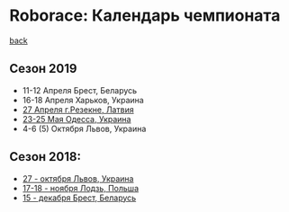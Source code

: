 # Roborace: Календарь чемпионата
[back](./)

## Сезон 2019

* 11-12 Апреля Брест, Беларусь
* 16-18 Апреля Харьков, Украина
* [27 Апреля г.Резекне, Латвия](http://latvianroboticchampionship.lv/latvianroboticchampionship/)
* [23-25 Мая Одесса, Украина](https://www.robot.onaft.edu.ua/roborace.html)
* 4-6 (5) Октября Львов, Украина


## Сезон 2018:

* [27 - октября Львов, Украина](http://lp.edu.ua/robocup)
* [17-18 - ноября Лодзь, Польша](http://skaner.p.lodz.pl/sumochallenge/)
* [15 - декабря Брест, Беларусь](http://smartrobofest.by/)
